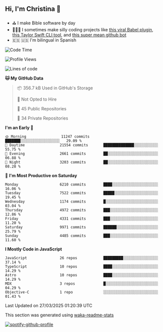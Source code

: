 ## Hi, I'm Christina 👋

- ⛪️ I make Bible software by day
- 👩🏼‍💻 I sometimes make silly coding projects like [this viral Babel plugin](https://www.instagram.com/reel/Cxvwz76vBus/), [this Taylor Swift CLI tool](https://github.com/christina-de-martinez/swift-commits), and [this super mean github bot](https://github.com/christina-de-martinez/roast-my-code)
- 🇪🇸 🇺🇸 I'm bilingual in Spanish

<!--START_SECTION:waka-->
![Code Time](http://img.shields.io/badge/Code%20Time-126%20hrs%203%20mins-blue)

![Profile Views](http://img.shields.io/badge/Profile%20Views-0-blue)

![Lines of code](https://img.shields.io/badge/From%20Hello%20World%20I%27ve%20Written-24.5%20million%20lines%20of%20code-blue)

**🐱 My GitHub Data** 

> 📦 356.7 kB Used in GitHub's Storage 
 > 
> 🚫 Not Opted to Hire
 > 
> 📜 45 Public Repositories 
 > 
> 🔑 34 Private Repositories 
 > 
**I'm an Early 🐤** 

```text
🌞 Morning                11247 commits       ███████░░░░░░░░░░░░░░░░░░   29.09 % 
🌆 Daytime                21554 commits       ██████████████░░░░░░░░░░░   55.75 % 
🌃 Evening                2661 commits        ██░░░░░░░░░░░░░░░░░░░░░░░   06.88 % 
🌙 Night                  3203 commits        ██░░░░░░░░░░░░░░░░░░░░░░░   08.28 % 
```
📅 **I'm Most Productive on Saturday** 

```text
Monday                   6210 commits        ████░░░░░░░░░░░░░░░░░░░░░   16.06 % 
Tuesday                  7522 commits        █████░░░░░░░░░░░░░░░░░░░░   19.45 % 
Wednesday                1174 commits        █░░░░░░░░░░░░░░░░░░░░░░░░   03.04 % 
Thursday                 4972 commits        ███░░░░░░░░░░░░░░░░░░░░░░   12.86 % 
Friday                   4331 commits        ███░░░░░░░░░░░░░░░░░░░░░░   11.20 % 
Saturday                 9971 commits        ██████░░░░░░░░░░░░░░░░░░░   25.79 % 
Sunday                   4485 commits        ███░░░░░░░░░░░░░░░░░░░░░░   11.60 % 
```


**I Mostly Code in JavaScript** 

```text
JavaScript               26 repos            █████████░░░░░░░░░░░░░░░░   37.14 % 
TypeScript               10 repos            ████░░░░░░░░░░░░░░░░░░░░░   14.29 % 
Astro                    10 repos            ████░░░░░░░░░░░░░░░░░░░░░   14.29 % 
MDX                      3 repos             █░░░░░░░░░░░░░░░░░░░░░░░░   04.29 % 
Objective-C              1 repo              ░░░░░░░░░░░░░░░░░░░░░░░░░   01.43 % 
```




 Last Updated on 27/03/2025 01:20:39 UTC
<!--END_SECTION:waka-->

This section was generated using [waka-readme-stats](https://github.com/anmol098/waka-readme-stats)

[![spotify-github-profile](https://spotify-github-profile.kittinanx.com/api/view?uid=1228436873&cover_image=true&theme=default&show_offline=false&background_color=121212&interchange=false&bar_color=53b14f&bar_color_cover=false)](https://spotify-github-profile.kittinanx.com/api/view?uid=1228436873&redirect=true)
